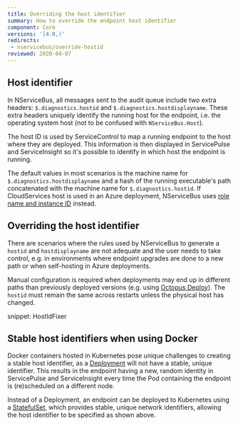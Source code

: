 ```yaml
---
title: Overriding the host identifier
summary: How to override the endpoint host identifier
component: Core
versions: '[4.0,)'
redirects:
 - nservicebus/override-hostid
reviewed: 2020-04-07
---
```



## Host identifier

In NServiceBus, all messages sent to the audit queue include two extra headers: `$.diagnostics.hostid` and `$.diagnostics.hostdisplayname`. These extra headers uniquely identify the running host for the endpoint, i.e. the operating system host (not to be confused with `NServiceBus.Host`). 

The host ID is used by ServiceControl to map a running endpoint to the host where they are deployed. This information is then displayed in ServicePulse and ServiceInsight so it's possible to identify in which host the endpoint is running.

The default values in most scenarios is the machine name for `$.diagnostics.hostdisplayname` and a hash of the running executable's  path concatenated with the machine name for `$.diagnostics.hostid`. If CloudServices host is used in an Azure deployment, NServiceBus uses [role name and instance ID](/nservicebus/hosting/cloud-services-host/faq.md#host-identifier) instead.


## Overriding the host identifier

There are scenarios where the rules used by NServiceBus to generate a `hostid` and `hostdisplayname` are not adequate and the user needs to take control, e.g. in environments where endpoint upgrades are done to a new path or when self-hosting in Azure deployments.

Manual configuration is required when deployments may end up in different paths than previously deployed versions (e.g. using [Octopus Deploy](https://octopus.com/)). The `hostid` must remain the same across restarts unless the physical host has changed.

snippet: HostIdFixer


## Stable host identifiers when using Docker

Docker containers hosted in Kubernetes pose unique challenges to creating a stable host identifier, as a [Deployment](https://kubernetes.io/docs/concepts/workloads/controllers/deployment/) will not have a stable, unique identifier. This results in the endpoint having a new, random identity in ServicePulse and ServiceInsight every time the Pod containing the endpoint is (re)scheduled on a different node.

Instead of a Deployment, an endpoint can be deployed to Kubernetes using a [StatefulSet](https://kubernetes.io/docs/concepts/workloads/controllers/statefulset/), which provides stable, unique network identifiers, allowing the host identifier to be specified as shown above.
